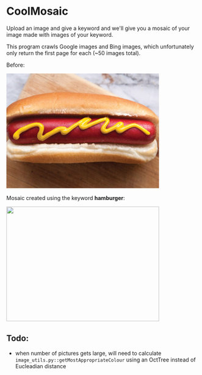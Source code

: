 # CoolMosaic

Upload an image and give a keyword and we'll give you a mosaic of your image made with images of your keyword.

This program crawls Google images and Bing images, which unfortunately only return the first page for each (~50 images total).

Before:

<img src="hotdog.jpg" width="400" height="300" />

Mosaic created using the keyword **hamburger**:

<img src="example.gif" width="400" height="300"/>

## Todo:
- when number of pictures gets large, will need to calculate `image_utils.py::getMostAppropriateColour` using an OctTree instead of Eucleadian distance
